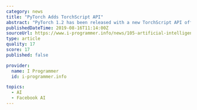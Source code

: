 ```yaml
---
category: news
title: "PyTorch Adds TorchScript API"
abstract: "PyTorch 1.2 has been released with a new TorchScript API offering fuller coverage of Python. The new release also has expanded ONNX export support and a standard nn.Transformer module. PyTorch is an optimized tensor library for deep learning using GPUs and ..."
publishedDateTime: 2019-08-16T11:14:00Z
sourceUrl: https://www.i-programmer.info/news/105-artificial-intelligence/13015-pytorch-adds-torchscript-api.html
type: article
quality: 17
score: 17
published: false

provider:
  name: I Programmer
  id: i-programmer.info

topics:
  - AI
  - Facebook AI
---
```

